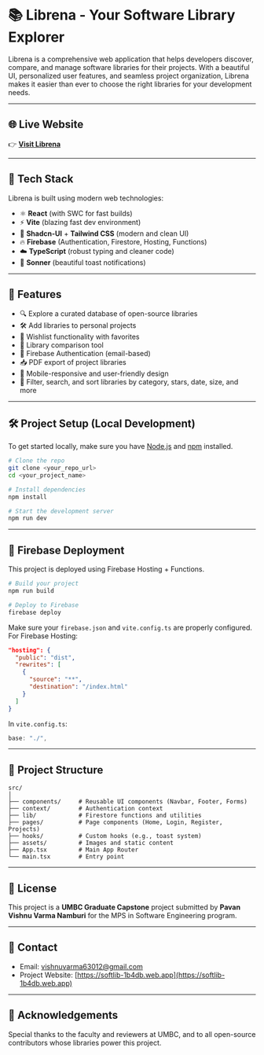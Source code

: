 # 📚 Librena - Your Software Library Explorer

Librena is a comprehensive web application that helps developers discover, compare, and manage software libraries for their projects. With a beautiful UI, personalized user features, and seamless project organization, Librena makes it easier than ever to choose the right libraries for your development needs.

---

## 🌐 Live Website

👉 **[Visit Librena](https://softlib-1b4db.web.app)**

---

## 🚀 Tech Stack

Librena is built using modern web technologies:

- ⚛️ **React** (with SWC for fast builds)
- ⚡ **Vite** (blazing fast dev environment)
- 💬 **Shadcn-UI** + **Tailwind CSS** (modern and clean UI)
- 🔥 **Firebase** (Authentication, Firestore, Hosting, Functions)
- ☁️ **TypeScript** (robust typing and cleaner code)
- 🍞 **Sonner** (beautiful toast notifications)

---

## 🧠 Features

- 🔍 Explore a curated database of open-source libraries
- 🛠️ Add libraries to personal projects
- 💾 Wishlist functionality with favorites
- 🔁 Library comparison tool
- 🔐 Firebase Authentication (email-based)
- 📥 PDF export of project libraries
- 📱 Mobile-responsive and user-friendly design
- 🎨 Filter, search, and sort libraries by category, stars, date, size, and more

---

## 🛠️ Project Setup (Local Development)

To get started locally, make sure you have [Node.js](https://nodejs.org/en/) and [npm](https://www.npmjs.com/) installed.

```bash
# Clone the repo
git clone <your_repo_url>
cd <your_project_name>

# Install dependencies
npm install

# Start the development server
npm run dev
```

---

## 🔐 Firebase Deployment

This project is deployed using Firebase Hosting + Functions.

```bash
# Build your project
npm run build

# Deploy to Firebase
firebase deploy
```

Make sure your `firebase.json` and `vite.config.ts` are properly configured. For Firebase Hosting:

```json
"hosting": {
  "public": "dist",
  "rewrites": [
    {
      "source": "**",
      "destination": "/index.html"
    }
  ]
}
```

In `vite.config.ts`:

```ts
base: "./",
```

---

## 📁 Project Structure

```
src/
│
├── components/     # Reusable UI components (Navbar, Footer, Forms)
├── context/        # Authentication context
├── lib/            # Firestore functions and utilities
├── pages/          # Page components (Home, Login, Register, Projects)
├── hooks/          # Custom hooks (e.g., toast system)
├── assets/         # Images and static content
├── App.tsx         # Main App Router
└── main.tsx        # Entry point
```

---

## 📜 License

This project is a **UMBC Graduate Capstone** project submitted by **Pavan Vishnu Varma Namburi** for the MPS in Software Engineering program.

---

## 📩 Contact

- Email: [vishnuvarma63012@gmail.com](mailto:vishnuvarma63012@gmail.com)
- Project Website: [https://softlib-1b4db.web.app](https://softlib-1b4db.web.app)

---

## 🤝 Acknowledgements

Special thanks to the faculty and reviewers at UMBC, and to all open-source contributors whose libraries power this project.
